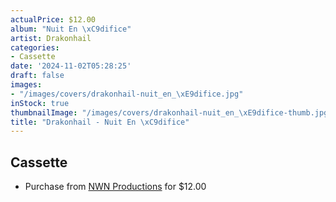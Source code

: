 ```yaml
---
actualPrice: $12.00
album: "Nuit En \xC9difice"
artist: Drakonhail
categories:
- Cassette
date: '2024-11-02T05:28:25'
draft: false
images:
- "/images/covers/drakonhail-nuit_en_\xE9difice.jpg"
inStock: true
thumbnailImage: "/images/covers/drakonhail-nuit_en_\xE9difice-thumb.jpg"
title: "Drakonhail - Nuit En \xC9difice"
---
```


## Cassette
* Purchase from [NWN Productions](http://shop.nwnprod.com/index.php?route=product/product&path=73&product_id=57326&sort=pd.name&order=ASC) for $12.00

